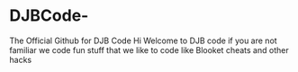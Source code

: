 # DJBCode-
The Official Github for DJB Code 
Hi Welcome to DJB code if you are not familiar we code fun stuff that we like to code like Blooket cheats and other hacks 

